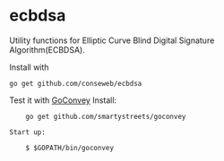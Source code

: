 ecbdsa
=======

Utility functions for Elliptic Curve Blind Digital Signature Algorithm(ECBDSA).

Install with

    go get github.com/conseweb/ecbdsa


Test it with [GoConvey](https://github.com/smartystreets/goconvey)
	Install: 

		go get github.com/smartystreets/goconvey

	Start up: 

		$ $GOPATH/bin/goconvey

		

